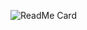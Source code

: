 ![ReadMe Card](https://github-readme-stats.vercel.app/api?username=ChoGathK&count_private=true&show_icons=true)
